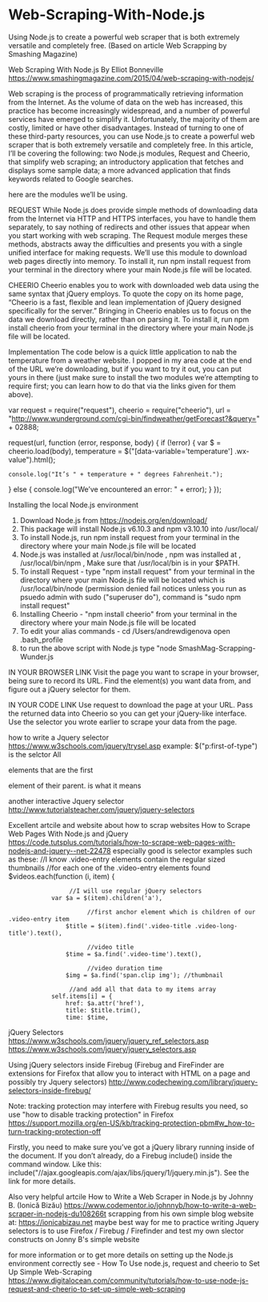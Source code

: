 # Web-Scraping-With-Node.js
Using Node.js to create a powerful web scraper that is both extremely versatile and completely free. (Based on article Web Scrapping by Smashing Magazine)

Web Scraping With Node.js
By Elliot Bonneville
https://www.smashingmagazine.com/2015/04/web-scraping-with-nodejs/

Web scraping is the process of programmatically retrieving information from the Internet. As the volume of data on the web has increased, this practice has become increasingly widespread, and a number of powerful services have emerged to simplify it. Unfortunately, the majority of them are costly, limited or have other disadvantages. Instead of turning to one of these third-party resources, you can use Node.js to create a powerful web scraper that is both extremely versatile and completely free.
In this article, I’ll be covering the following:
two Node.js modules, Request and Cheerio, that simplify web scraping;
an introductory application that fetches and displays some sample data;
a more advanced application that finds keywords related to Google searches.

here are the modules we’ll be using.

REQUEST
While Node.js does provide simple methods of downloading data from the Internet via HTTP and HTTPS interfaces, you have to handle them separately, to say nothing of redirects and other issues that appear when you start working with web scraping. The Request module merges these methods, abstracts away the difficulties and presents you with a single unified interface for making requests. We’ll use this module to download web pages directly into memory. To install it, run npm install request from your terminal in the directory where your main Node.js file will be located.

CHEERIO
Cheerio enables you to work with downloaded web data using the same syntax that jQuery employs. To quote the copy on its home page, “Cheerio is a fast, flexible and lean implementation of jQuery designed specifically for the server.” Bringing in Cheerio enables us to focus on the data we download directly, rather than on parsing it. To install it, run npm install cheerio from your terminal in the directory where your main Node.js file will be located.

Implementation
The code below is a quick little application to nab the temperature from a weather website. I popped in my area code at the end of the URL we’re downloading, but if you want to try it out, you can put yours in there (just make sure to install the two modules we’re attempting to require first; you can learn how to do that via the links given for them above).

var request = require("request"),
  cheerio = require("cheerio"),
  url = "http://www.wunderground.com/cgi-bin/findweather/getForecast?&query=" + 02888;
  
request(url, function (error, response, body) {
  if (!error) {
    var $ = cheerio.load(body),
      temperature = $("[data-variable='temperature'] .wx-value").html();
      
    console.log("It’s " + temperature + " degrees Fahrenheit.");
  } else {
    console.log("We’ve encountered an error: " + error);
  }
});

Installing the local Node.js environment
1. Download Node.js from https://nodejs.org/en/download/
2. This package will install Node.js v6.10.3 and npm v3.10.10 into /usr/local/
3. To install Node.js, run npm install request from your terminal in the directory where your main Node.js file will be located
4. Node.js was installed at /usr/local/bin/node , npm was installed at , /usr/local/bin/npm , Make sure that /usr/local/bin is in your $PATH.
5. To install Request - type "npm install request" from your terminal in the directory where your main Node.js file will be located which is /usr/local/bin/node (permission denied fail notices unless you run as psuedo admin with sudo ("superuser do"), command is "sudo npm install request"
6. Installing Cheerio - "npm install cheerio" from your terminal in the directory where your main Node.js file will be located
7. To edit your alias commands - cd /Users/andrewdigenova open .bash_profile
8. to run the above script with Node.js type "node SmashMag-Scrapping-Wunder.js

IN YOUR BROWSER LINK
Visit the page you want to scrape in your browser, being sure to record its URL.
Find the element(s) you want data from, and figure out a jQuery selector for them.

IN YOUR CODE LINK
Use request to download the page at your URL.
Pass the returned data into Cheerio so you can get your jQuery-like interface.
Use the selector you wrote earlier to scrape your data from the page.

how to write a Jquery selector
https://www.w3schools.com/jquery/trysel.asp
example:
$("p:first-of-type") is the selctor
All <p> elements that are the first <p> element of their parent. is what it means

another interactive Jquery selector
http://www.tutorialsteacher.com/jquery/jquery-selectors

Excellent artcile and website about how to scrap websites
How to Scrape Web Pages With Node.js and jQuery
https://code.tutsplus.com/tutorials/how-to-scrape-web-pages-with-nodejs-and-jquery--net-22478
especially good is selector examples such as these:
//I know .video-entry elements contain the regular sized thumbnails
            //for each one of the .video-entry elements found
            $videos.each(function (i, item) {
               
					 //I will use regular jQuery selectors
                var $a = $(item).children('a'),
                   
						  //first anchor element which is children of our .video-entry item
                    $title = $(item).find('.video-title .video-long-title').text(),
                    
						  //video title
                    $time = $a.find('.video-time').text(),
                    
						  //video duration time
                    $img = $a.find('span.clip img'); //thumbnail
               
					 //and add all that data to my items array
                self.items[i] = {
                    href: $a.attr('href'),
                    title: $title.trim(),
                    time: $time,

jQuery Selectors
https://www.w3schools.com/jquery/jquery_ref_selectors.asp
https://www.w3schools.com/jquery/jquery_selectors.asp

Using jQuery selectors inside Firebug 
(Firebug and FireFinder are extensions for Firefox that allow you to interact with HTML on a page and possibly try Jquery selectors)
http://www.codechewing.com/library/jquery-selectors-inside-firebug/

Note: tracking protection may interfere with Firebug results you need, so use "how to disable tracking protection" in Firefox
https://support.mozilla.org/en-US/kb/tracking-protection-pbm#w_how-to-turn-tracking-protection-off

Firstly, you need to make sure you’ve got a jQuery library running inside of the document. If you don’t already, do a Firebug include() inside the command window. Like this: include("//ajax.googleapis.com/ajax/libs/jquery/1/jquery.min.js"). See the link for more details.

Also very helpful artcile
How to Write a Web Scraper in Node.js
by Johnny B. (Ionică Bizău)
https://www.codementor.io/johnnyb/how-to-write-a-web-scraper-in-nodejs-du108266t
scrapping from his own simple blog website at:
https://ionicabizau.net
maybe best way for me to practice writing Jquery selectors is to use Firefox / Firebug / Firefinder and test my own slector constructs on Jonny B's simple website



for more information or to get more details on setting up the Node.js environment correctly see -
How To Use node.js, request and cheerio to Set Up Simple Web-Scraping
https://www.digitalocean.com/community/tutorials/how-to-use-node-js-request-and-cheerio-to-set-up-simple-web-scraping

